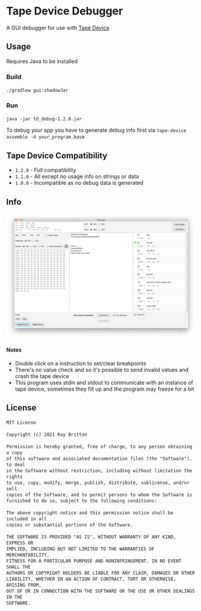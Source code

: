 # Tape Device Debugger

A GUI debugger for use with [Tape Device](https://github.com/raybritton/tape-device)

## Usage

Requires Java to be installed

### Build

`./gradlew gui:shadowJar`

### Run

`java -jar td_debug-1.2.0.jar`

To debug your app you have to generate debug info first via `tape-device assemble -d your_program.basm`

## Tape Device Compatibility

* `1.2.0` - Full compatibility
* `1.1.0` - All except no usage info on strings or data
* `1.0.0` - Incompatible as no debug data is generated

## Info

![Screenshot](screenshot.png)

#### Notes

 * Double click on a instruction to set/clear breakpoints
 * There's no value check and so it's possible to send invalid values and crash the tape device
 * This program uses stdin and stdout to communicate with an instance of tape device, sometimes they fill up and the program may freeze for a bit

## License 
```
MIT License

Copyright (c) 2021 Ray Britton

Permission is hereby granted, free of charge, to any person obtaining a copy
of this software and associated documentation files (the "Software"), to deal
in the Software without restriction, including without limitation the rights
to use, copy, modify, merge, publish, distribute, sublicense, and/or sell
copies of the Software, and to permit persons to whom the Software is
furnished to do so, subject to the following conditions:

The above copyright notice and this permission notice shall be included in all
copies or substantial portions of the Software.

THE SOFTWARE IS PROVIDED "AS IS", WITHOUT WARRANTY OF ANY KIND, EXPRESS OR
IMPLIED, INCLUDING BUT NOT LIMITED TO THE WARRANTIES OF MERCHANTABILITY,
FITNESS FOR A PARTICULAR PURPOSE AND NONINFRINGEMENT. IN NO EVENT SHALL THE
AUTHORS OR COPYRIGHT HOLDERS BE LIABLE FOR ANY CLAIM, DAMAGES OR OTHER
LIABILITY, WHETHER IN AN ACTION OF CONTRACT, TORT OR OTHERWISE, ARISING FROM,
OUT OF OR IN CONNECTION WITH THE SOFTWARE OR THE USE OR OTHER DEALINGS IN THE
SOFTWARE.
```